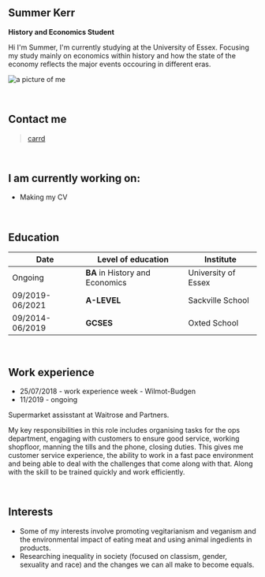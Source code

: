 ## Summer Kerr
**History and Economics Student**  

Hi I'm Summer,
I'm currently studying at the University of Essex. Focusing my study mainly on economics within history and how the state of the economy reflects the major events occouring in different eras.
<br>

![a picture of me](/CS220-AU-portfolio/assets/img/Face.jpg)

<br>

## Contact me
> [carrd](https://summersintro.carrd.co/)

<br>

## I am currently working on:
- Making my CV
<br>

## Education

| Date | Level of education | Institute |
--- | --- | ---
|Ongoing|**BA** in History and Economics |University of Essex|
|09/2019-06/2021|**A-LEVEL** |Sackville School|
|09/2014-06/2019|**GCSES** |Oxted School|

<br>

## Work experience
- 25/07/2018 - work experience week - Wilmot-Budgen
- 11/2019 - ongoing &nbsp; &nbsp;

Supermarket assisstant at Waitrose and Partners. 


My key responsibilities in this role includes organising tasks for the ops department, engaging with customers to ensure good service, working shopfloor, manning the tills and the phone, closing duties. 
This gives me customer service experience, the ability to work in a fast pace environment and being able to deal with the challenges that come along with that. Along with the skill to be trained quickly and work efficiently. 


<br>

## Interests

- Some of my interests involve promoting vegitarianism and veganism and the environmental impact of eating meat and using animal ingedients in products.
- Researching inequality in society (focused on classism, gender, sexuality and race) and the changes we can all make to become equals.



<br> <br>
